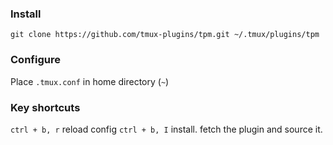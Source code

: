 
### Install
`git clone https://github.com/tmux-plugins/tpm.git ~/.tmux/plugins/tpm`

### Configure
Place `.tmux.conf` in home directory (`~`)


### Key shortcuts
`ctrl + b, r` reload config
`ctrl + b, I` install. fetch the plugin and source it.
